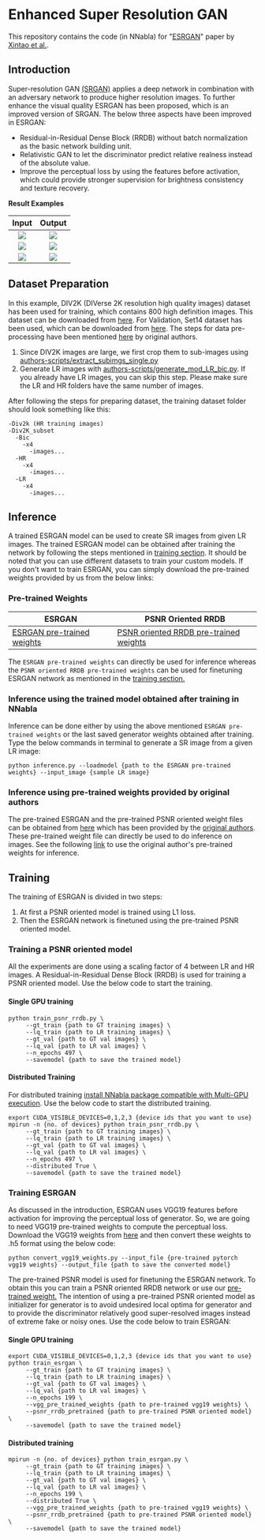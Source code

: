 # Enhanced Super Resolution GAN
This repository contains the code (in NNabla) for "[ESRGAN](https://arxiv.org/abs/1809.00219)" 
paper by [Xintao et al.](https://github.com/xinntao/ESRGAN).

## Introduction
Super-resolution GAN [(SRGAN)](https://arxiv.org/abs/1609.04802) applies a deep network in combination with an adversary network to 
produce higher resolution images. To further enhance the visual quality ESRGAN has been proposed, which is an improved
version of SRGAN. The below three aspects have been improved in ESRGAN:
* Residual-in-Residual Dense Block (RRDB) without batch normalization as the basic network building unit.
* Relativistic GAN to let the discriminator predict relative realness instead of the absolute value.
* Improve the perceptual loss by using the features before activation, which could provide stronger supervision for 
brightness consistency and texture recovery.

__Result Examples__

| Input                  | Output                  |
| :--------------------: | :---------------------: |
| ![](results/baboon.png) | ![](results/baboon_SR.png) |
| ![](results/comic.png) | ![](results/comic_SR.png) |
| ![](results/lenna.png) | ![](results/lenna_SR.png) |

## Dataset Preparation
In this example, DIV2K (DIVerse 2K resolution high quality images) dataset has been used for training, which contains 800 high definition images. This dataset can be downloaded from [here](https://data.vision.ee.ethz.ch/cvl/DIV2K/). For Validation, Set14 dataset has been used, which can be downloaded from [here](https://drive.google.com/drive/folders/1pRmhEmmY-tPF7uH8DuVthfHoApZWJ1QU). The steps for data pre-processing have been mentioned [here](https://github.com/xinntao/BasicSR/wiki/Prepare-datasets-in-LMDB-format#how-to-prepare) by original authors.
1. Since DIV2K images are large, we first crop them to sub-images using [authors-scripts/extract_subimgs_single.py](./authors-scripts/extract_subimgs_single.py)
2. Generate LR images with [authors-scripts/generate_mod_LR_bic.py](./authors-scripts/generate_mod_LR_bic.py). If you already have LR images, you can skip this step. Please make sure the LR and HR folders have the same number of images.

After following the steps for preparing dataset, the training dataset folder should look something like this:
```
-Div2k (HR training images)
-Div2K_subset 
  -Bic
    -x4
      -images...
  -HR
    -x4
      -images...
  -LR
    -x4
      -images...
```
## Inference
A trained ESRGAN model can be used to create SR images from given LR images. The trained ESRGAN model can be obtained after training the network by following the steps mentioned in [training section](#training). It should be noted that you can use different datasets to train your custom models. If you don't want to train ESRGAN, you can simply download the pre-trained weights provided by us from the below links:
### Pre-trained Weights
| ESRGAN |  PSNR Oriented RRDB |
|---|---|
|[ESRGAN pre-trained weights](https://nnabla.org/pretrained-models/nnabla-examples/esrgan/esrgan_latest_g.h5)|[PSNR oriented RRDB pre-trained weights](https://nnabla.org/pretrained-models/nnabla-examples/esrgan/psnr_rrdb.h5)|

The `ESRGAN pre-trained weights` can directly be used for inference whereas the `PSNR oriented RRDB pre-trained weights` can be used for finetuning ESRGAN network as mentioned in the [training section.](#training-a-psnr-oriented-model)
### Inference using the trained model obtained after training in NNabla
Inference can be done either by using the above mentioned `ESRGAN pre-trained weights` or the last saved generator weights obtained after training. Type the below commands in terminal to generate a SR image from a given LR image:
```
python inference.py --loadmodel {path to the ESRGAN pre-trained weights} --input_image {sample LR image}
```
### Inference using pre-trained weights provided by original authors
The pre-trained ESRGAN and the pre-trained PSNR oriented weight files can be obtained from [here](https://drive.google.com/drive/folders/17VYV_SoZZesU6mbxz2dMAIccSSlqLecY) which has been provided by the [original authors](https://github.com/xinntao/ESRGAN). These pre-trained weight file can directly be used to do inference on images. See the following [link](./authors_weights_inference.md) to use the original author's pre-trained weights for inference.

## Training
The training of ESRGAN is divided in two steps:
1. At first a PSNR oriented model is trained using L1 loss.
2. Then the ESRGAN network is finetuned using the pre-trained PSNR oriented model. 
### Training a PSNR oriented model 
All the experiments are done using a scaling factor of 4 between LR and HR images.
A Residual-in-Residual Dense Block (RRDB) is used for training a PSNR oriented model. Use the below code to start the training.
#### Single GPU training
```
python train_psnr_rrdb.py \
     --gt_train {path to GT training images} \
     --lq_train {path to LR training images} \
     --gt_val {path to GT val images} \
     --lq_val {path to LR val images} \
     --n_epochs 497 \
     --savemodel {path to save the trained model}
```
#### Distributed Training
For distributed training [install NNabla package compatible with Multi-GPU execution](https://nnabla.readthedocs.io/en/latest/python/pip_installation_cuda.html#pip-installation-distributed). Use the below code to start the distributed training.
```
export CUDA_VISIBLE_DEVICES=0,1,2,3 {device ids that you want to use}
mpirun -n {no. of devices} python train_psnr_rrdb.py \
     --gt_train {path to GT training images} \
     --lq_train {path to LR training images} \
     --gt_val {path to GT val images} \
     --lq_val {path to LR val images} \
     --n_epochs 497 \
     --distributed True \
     --savemodel {path to save the trained model}
```
### Training ESRGAN
As discussed in the introduction, ESRGAN uses VGG19 features before activation for improving the perceptual loss of generator. So, we are going to need VGG19 pre-trained weights to compute the perceptual loss. Download the VGG19 weights from [here](https://download.pytorch.org/models/vgg19-dcbb9e9d.pth) and then convert these weights to .h5 format using the below code:
```
python convert_vgg19_weights.py --input_file {pre-trained pytorch vgg19 weights} --output_file {path to save the converted model}
```
The pre-trained PSNR model is used for finetuning the ESRGAN network. To obtain this you can train a PSNR oriented RRDB network or use our [pre-trained weight.](https://nnabla.org/pretrained-models/nnabla-examples/esrgan/psnr_rrdb.h5) The intention of using a pre-trained PSNR oriented model as initializer for generator is to avoid undesired local optima for generator and to provide the discriminator relatively good super-resolved images instead of extreme fake or noisy ones. Use the code below to train ESRGAN:
#### Single GPU training
```
export CUDA_VISIBLE_DEVICES=0,1,2,3 {device ids that you want to use}
python train_esrgan \
     --gt_train {path to GT training images} \
     --lq_train {path to LR training images} \
     --gt_val {path to GT val images} \
     --lq_val {path to LR val images} \
     --n_epochs 199 \
     --vgg_pre_trained_weights {path to pre-trained vgg19 weights} \
     --psnr_rrdb_pretrained {path to pre-trained PSNR oriented model} \
     --savemodel {path to save the trained model}
```
#### Distributed training
```
mpirun -n {no. of devices} python train_esrgan.py \
     --gt_train {path to GT training images} \
     --lq_train {path to LR training images} \
     --gt_val {path to GT val images} \
     --lq_val {path to LR val images} \
     --n_epochs 199 \
     --distributed True \
     --vgg_pre_trained_weights {path to pre-trained vgg19 weights} \
     --psnr_rrdb_pretrained {path to pre-trained PSNR oriented model} \
     --savemodel {path to save the trained model}
```

